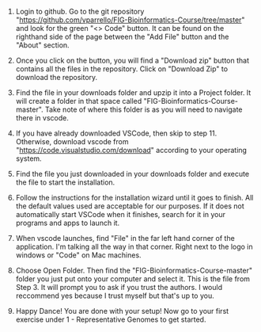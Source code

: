1. Login to github. Go to the git repository "https://github.com/vparrello/FIG-Bioinformatics-Course/tree/master" and look for the green "<> Code" button. It can be found on the righthand side of the page between the "Add File" button and the "About" section.

2. Once you click on the button, you will find a "Download zip" button that contains all the files in the repository. Click on "Download Zip" to download the repository.

3. Find the file in your downloads folder and upzip it into a Project folder. It will create a folder in that space called "FIG-Bioinformatics-Course-master". Take note of where this folder is as you will need to navigate there in vscode.

4. If you have already downloaded VSCode, then skip to step 11. Otherwise, download vscode from "https://code.visualstudio.com/download" according to your operating system.

5. Find the file you just downloaded in your downloads folder and execute the file to start the installation.

6. Follow the instructions for the installation wizard until it goes to finish. All the default values used are acceptable for our purposes. If it does not automatically start VSCode when it finishes, search for it in your programs and apps to launch it.

7. When vscode launches, find "File" in the far left hand corner of the application. I'm talking all the way in that corner. Right next to the logo in windows or "Code" on Mac machines.

8. Choose Open Folder. Then find the "FIG-Bioinformatics-Course-master" folder you just put onto your computer and select it. This is the file from Step 3. It will prompt you to ask if you trust the authors. I would reccommend yes because I trust myself but that's up to you.

9. Happy Dance! You are done with your setup! Now go to your first exercise under 1 - Representative Genomes to get started.         